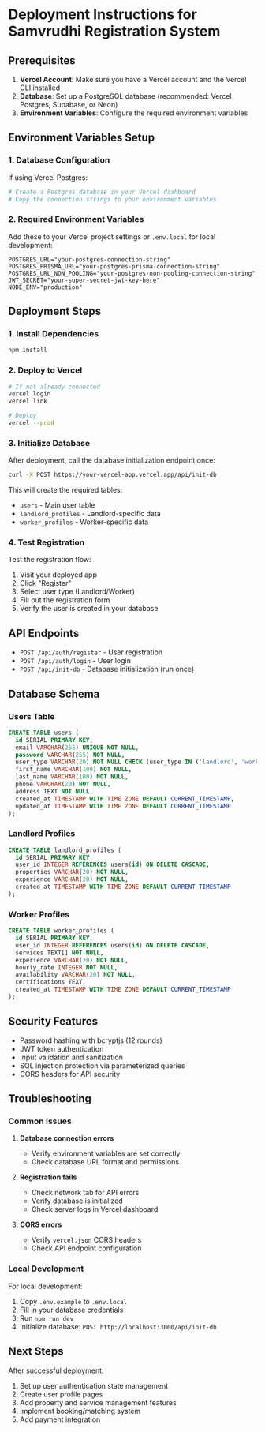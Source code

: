 # Deployment Instructions for Samvrudhi Registration System

## Prerequisites

1. **Vercel Account**: Make sure you have a Vercel account and the Vercel CLI installed
2. **Database**: Set up a PostgreSQL database (recommended: Vercel Postgres, Supabase, or Neon)
3. **Environment Variables**: Configure the required environment variables

## Environment Variables Setup

### 1. Database Configuration

If using Vercel Postgres:
```bash
# Create a Postgres database in your Vercel dashboard
# Copy the connection strings to your environment variables
```

### 2. Required Environment Variables

Add these to your Vercel project settings or `.env.local` for local development:

```
POSTGRES_URL="your-postgres-connection-string"
POSTGRES_PRISMA_URL="your-postgres-prisma-connection-string"
POSTGRES_URL_NON_POOLING="your-postgres-non-pooling-connection-string"
JWT_SECRET="your-super-secret-jwt-key-here"
NODE_ENV="production"
```

## Deployment Steps

### 1. Install Dependencies
```bash
npm install
```

### 2. Deploy to Vercel
```bash
# If not already connected
vercel login
vercel link

# Deploy
vercel --prod
```

### 3. Initialize Database
After deployment, call the database initialization endpoint once:
```bash
curl -X POST https://your-vercel-app.vercel.app/api/init-db
```

This will create the required tables:
- `users` - Main user table
- `landlord_profiles` - Landlord-specific data
- `worker_profiles` - Worker-specific data

### 4. Test Registration

Test the registration flow:
1. Visit your deployed app
2. Click "Register"
3. Select user type (Landlord/Worker)
4. Fill out the registration form
5. Verify the user is created in your database

## API Endpoints

- `POST /api/auth/register` - User registration
- `POST /api/auth/login` - User login
- `POST /api/init-db` - Database initialization (run once)

## Database Schema

### Users Table
```sql
CREATE TABLE users (
  id SERIAL PRIMARY KEY,
  email VARCHAR(255) UNIQUE NOT NULL,
  password VARCHAR(255) NOT NULL,
  user_type VARCHAR(20) NOT NULL CHECK (user_type IN ('landlord', 'worker')),
  first_name VARCHAR(100) NOT NULL,
  last_name VARCHAR(100) NOT NULL,
  phone VARCHAR(20) NOT NULL,
  address TEXT NOT NULL,
  created_at TIMESTAMP WITH TIME ZONE DEFAULT CURRENT_TIMESTAMP,
  updated_at TIMESTAMP WITH TIME ZONE DEFAULT CURRENT_TIMESTAMP
);
```

### Landlord Profiles
```sql
CREATE TABLE landlord_profiles (
  id SERIAL PRIMARY KEY,
  user_id INTEGER REFERENCES users(id) ON DELETE CASCADE,
  properties VARCHAR(20) NOT NULL,
  experience VARCHAR(20) NOT NULL,
  created_at TIMESTAMP WITH TIME ZONE DEFAULT CURRENT_TIMESTAMP
);
```

### Worker Profiles
```sql
CREATE TABLE worker_profiles (
  id SERIAL PRIMARY KEY,
  user_id INTEGER REFERENCES users(id) ON DELETE CASCADE,
  services TEXT[] NOT NULL,
  experience VARCHAR(20) NOT NULL,
  hourly_rate INTEGER NOT NULL,
  availability VARCHAR(20) NOT NULL,
  certifications TEXT,
  created_at TIMESTAMP WITH TIME ZONE DEFAULT CURRENT_TIMESTAMP
);
```

## Security Features

- Password hashing with bcryptjs (12 rounds)
- JWT token authentication
- Input validation and sanitization
- SQL injection protection via parameterized queries
- CORS headers for API security

## Troubleshooting

### Common Issues

1. **Database connection errors**
   - Verify environment variables are set correctly
   - Check database URL format and permissions

2. **Registration fails**
   - Check network tab for API errors
   - Verify database is initialized
   - Check server logs in Vercel dashboard

3. **CORS errors**
   - Verify `vercel.json` CORS headers
   - Check API endpoint configuration

### Local Development

For local development:
1. Copy `.env.example` to `.env.local`
2. Fill in your database credentials
3. Run `npm run dev`
4. Initialize database: `POST http://localhost:3000/api/init-db`

## Next Steps

After successful deployment:
1. Set up user authentication state management
2. Create user profile pages
3. Add property and service management features
4. Implement booking/matching system
5. Add payment integration
